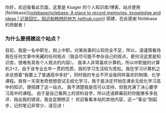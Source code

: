 你好，欢迎查看此页面，这里是 Ksager 的个人知识库/博客，站点使用 [Nólëbase]([nolebase/nolebase: A place to record memories, knowledge and ideas | 记录回忆，知识和畅想的地方 (github.com)](https://github.com/nolebase/nolebase)) 搭建，在此感谢 Nólëbase 的贡献者！
### 为什么要搭建这个站点？
目前，我是一名中职生，刚上中职，对某些事的认知完全不足，所以，请谨慎看待我在任何文章中夹藏的任何观点（我会尽可能不参杂自己的观点，更何况这里是知识库，很难有具有个人观点的内容）。
我本人非常喜欢计算机，所以中职报的计算机3+2，由于该专业五年一贯的性质，我的学习生活较为宽松。我在学习计算机之余总想着“我要上了普通高中多好”，同时我的专业不开设我同样喜欢的物理、化学课程。我有一天突发奇想想尝试无纸化学习，我于是决定开始在课余无纸化学习高中的知识，便搭建了这一站点。
我不清楚我是否可以坚持，但我充满了决心要学习高中的课程。
由于是自己看网上的资料自学，所以还请屏幕前的你能够多多批评、指出我的错误，我会定期修正！
欢迎看看本站的其他内容，这一”事业“刚起步，记的笔记非常少，请见谅！
